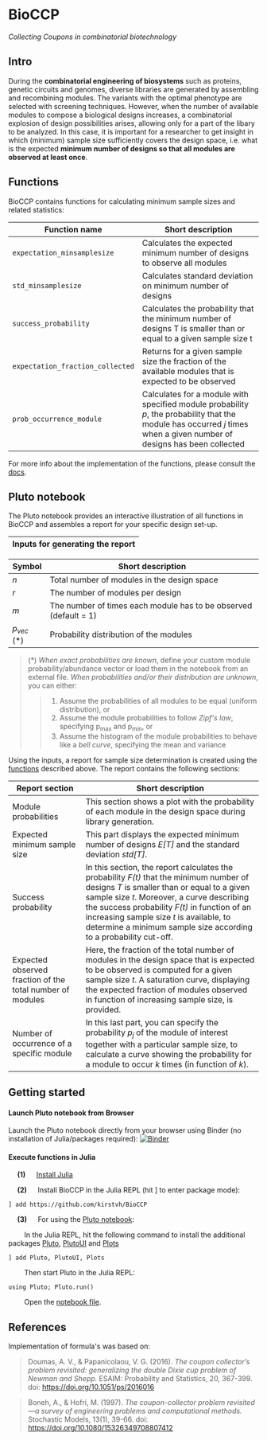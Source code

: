 # BioCCP
*Collecting Coupons in combinatorial biotechnology*

## Intro
During the **combinatorial engineering of biosystems** such as proteins, genetic circuits and genomes, diverse libraries are generated by assembling and recombining modules. The variants with the optimal phenotype are selected with screening techniques. However, when the number of available modules to compose a biological designs increases, a combinatorial explosion of design possibilities arises, allowing only for a part of the libary to be analyzed. In this case, it is important for a researcher to get insight in which (minimum) sample size sufficiently covers the design space, i.e. what is the expected **minimum number of designs so that all modules are observed at least once**.


## Functions
BioCCP contains functions for calculating minimum sample sizes and related statistics:

Function name    | Short description
---------------- | -----------------
`expectation_minsamplesize`        | Calculates the expected minimum number of designs to observe all modules  
`std_minsamplesize`      | Calculates standard deviation on minimum number of designs 
`success_probability`         | Calculates the probability that the minimum number of designs T is smaller than or equal to a given sample size t  
`expectation_fraction_collected` | Returns for a given sample size the fraction of the available modules that is expected to be observed
`prob_occurrence_module` | Calculates for a module with specified module probability *p*, the probability that the module has occurred *j* times when a given number of designs has been collected
 

For more info about the implementation of the functions, please consult the [docs](https://kirstvh.github.io/BioCCP/).

## Pluto notebook

The Pluto notebook provides an interactive illustration of all functions in BioCCP and assembles a report for your specific design set-up. 

Inputs for generating the report    |  
---------------- | 

Symbol    | Short description
---------------- | -----------------
 *n*       |  Total number of modules in the design space
*r*     |  The number of modules per design 
 *m*        | The number of times each module has to be observed (default = 1)
 *p<sub>vec</sub>*   (\*) |  Probability distribution of the modules 

>  (\*) 
>  *When exact probabilities are known*, define your custom module probability/abundance vector or load them in the notebook from an external file.
>  *When probabilities and/or their distribution are unknown*, you can either:
 > >  1) Assume the probabilities of all modules to be equal (uniform distribution), or
 > >  2) Assume the module probabilities to follow *Zipf's law*, specifying p<sub>max</sub> and p<sub>min</sub>, or
 > >  3) Assume the histogram of the module probabilities to behave like a *bell curve*, specifying the mean and variance       

Using the inputs, a report for sample size determination is created using the [functions](https://kirstvh.github.io/BioCCP/) described above. The report contains the following sections:

Report section    |   Short description       
---------------- |  -----------------           
Module probabilities       |     This section shows a plot with the probability of each module in the design space during library generation.   
Expected minimum sample size      |     This part displays the expected minimum number of designs *E[T]* and the standard deviation *std[T]*.         
Success probability      |    In this section, the report calculates the probability *F(t)* that the minimum number of designs *T* is smaller than or equal to a given sample size *t*. Moreover, a curve describing the success probability *F(t)* in function of an increasing sample size *t* is available, to determine a minimum sample size according to a probability cut-off.  
Expected observed fraction of the total number of modules        |    Here, the fraction of the total number of modules in the design space that is expected to be observed is computed for a given sample size *t*. A saturation curve, displaying the expected fraction of modules observed in function of increasing sample size, is provided.
Number of occurrence of a specific module      |      In this last part, you can specify the probability *p<sub>j</sub>* of the module of interest together with a particular sample size, to calculate a curve showing the probability for a module to occur *k* times (in function of *k*).   


## Getting started

#### Launch Pluto notebook from Browser 

Launch the Pluto notebook directly from your browser using Binder (no installation of Julia/packages required): [![Binder](https://mybinder.org/badge_logo.svg)](https://mybinder.org/v2/gh/kirstvh/PlutoNotebooks/main?urlpath=pluto/open?path=/home/jovyan/notebooks/BioCCP_Interactive_Notebook.jl)

#### Execute functions in Julia

&emsp; **(1)** &emsp; [Install Julia](https://julialang.org/downloads/) 

&emsp; **(2)** &emsp; Install BioCCP in the Julia REPL (hit ] to enter package mode):

    ] add https://github.com/kirstvh/BioCCP

&emsp; **(3)** &emsp; For using the [Pluto notebook](BioCCP/notebooks/BioCCP_Interactive_Notebook.jl):

&emsp;&emsp; In the Julia REPL, hit the following command to install the additional packages [Pluto](https://github.com/fonsp/Pluto.jl), [PlutoUI](https://github.com/fonsp/PlutoUI.jl) and [Plots](https://github.com/JuliaPlots/Plots.jl) 
  
    ] add Pluto, PlutoUI, Plots

&emsp;&emsp; Then start Pluto in the Julia REPL:

    using Pluto; Pluto.run()
    
&emsp;&emsp; Open the [notebook file](/notebooks/BioCCP_Interactive_Notebook.jl).

## References
Implementation of formula's was based on:

> Doumas, A. V., & Papanicolaou, V. G. (2016). *The coupon collector’s problem revisited: generalizing the double Dixie cup problem of Newman and Shepp.* ESAIM: Probability and Statistics, 20, 367-399. doi: 	https://doi.org/10.1051/ps/2016016

> Boneh, A., & Hofri, M. (1997). *The coupon-collector problem revisited—a survey of engineering problems and computational methods.* Stochastic Models, 13(1), 39-66. doi: https://doi.org/10.1080/15326349708807412
